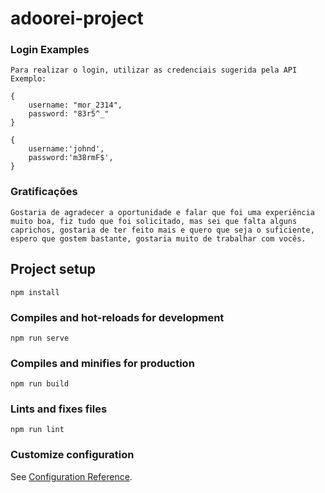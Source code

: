 # adoorei-project

### Login Examples
```
Para realizar o login, utilizar as credenciais sugerida pela API
Exemplo:

{
    username: "mor_2314",
    password: "83r5^_"
}

{
    username:'johnd',
    password:'m38rmF$',
}

```

### Gratificações
```
Gostaria de agradecer a oportunidade e falar que foi uma experiência muito boa, fiz tudo que foi solicitado, mas sei que falta alguns caprichos, gostaria de ter feito mais e quero que seja o suficiente, espero que gostem bastante, gostaria muito de trabalhar com vocês.

```

## Project setup
```
npm install
```

### Compiles and hot-reloads for development
```
npm run serve
```

### Compiles and minifies for production
```
npm run build
```

### Lints and fixes files
```
npm run lint
```

### Customize configuration
See [Configuration Reference](https://cli.vuejs.org/config/).


